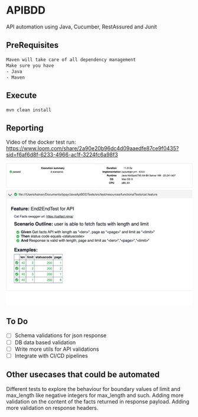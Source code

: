 # APIBDD
API automation using Java, Cucumber, RestAssured and Junit

## PreRequisites
```
Maven will take care of all dependency management
Make sure you have
- Java
- Maven
```

## Execute
```
mvn clean install
```

## Reporting

Video of the docker test run: https://www.loom.com/share/2a90e20b96dc4d09aaedfe87ce9f0435?sid=f6af6d8f-6233-4966-ac1f-3224fc6a98f3

![picture](src/test/resources/Cucumber.png)
## To Do
- [ ]  Schema validations for json response
- [ ]  DB data based validation
- [ ]  Write more utils for API validations
- [ ]  Integrate with CI/CD pipelines

## Other usecases that could be automated
Different tests to explore the behaviour for boundary values of limit and max_length like negative integers for max_length and such.
Adding more validation on the content of the facts returned in response payload.
Adding more validation on response headers.

